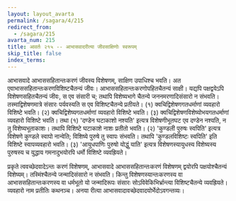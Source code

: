 ```yaml
---
layout: layout_avarta
permalink: /sagara/4/215
redirect_from:
  - /sagara/215
avarta_num: 215
title: आवर्तः २१५ -- आभासवादरीत्या जीवसाक्षिणोः स्वरूपम्
skip_title: false
index_terms: 
---
```


आभासवादे आभाससहितान्तःकरणं जीवस्य विशेषणम्, साक्षिण उपाधिश्च
भवति। अत एवाभाससहितान्तःकरणविशिष्टचैतन्यं जीवः। आभाससहितान्तःकरणोपहितचैतन्यं साक्षी। यद्यपि पक्षद्वयेऽपि विशेषणसहितचैतन्यं जीवः, स
एव संसारी च; तथापि विशेष्यभागे चैतन्ये जननमरणादिसंसारो न संभवति।
तस्माद्विशेषणमात्रे संसारः पर्यवस्यति स एव विशिष्टचैतन्ये प्रतीयते।
(१) क्वचिद्विशेषणगतधर्माणां व्यवहारो विशिष्टे भवति। (२) क्वचिद्विशेष्यगतधर्माणां व्यवहारो विशिष्टे भवति। (३) क्वचिद्विशेषणविशेष्योभयगतधर्माणां व्यवहारो विशिष्टे भवति। तथा (१) 'दण्डेन घटाकाशो नश्यति' इत्यत्र विशेषणीभूतघट एव दण्डेन नश्यति, न तु विशेष्यभूताकाशः। तथापि विशिष्टे घटाकाशे नाशः प्रतीतो भवति। (२) 'कुण्डली
पुरुषः स्वपिति' इत्यत्र विशेषणे कुण्डले स्वापो नान्वेति; विशिष्ये पुरुषे तु
स्वापः संभवति। तथापि 'कुण्डलविशिष्टः स्वपिति' इति विशिष्टे स्वापव्यवहारो
भवति। (३) 'आयुधपाणिः पुरुषो योद्धुं याति' इत्यत्र विशेषणस्यायुधस्य
विशेष्यस्य पुरुषस्य च युद्धाय गमनादुभयोरपि धर्मो विशिष्टे व्यवह्रियते।

प्रकृते त्ववच्छेदवादेऽन्तः करणं विशेषणम्, आभासवादे आभाससहितान्तःकरणं विशेषणम् द्वयोरपि पक्षयोश्चैतन्यं विशेष्यम्। तस्मिंश्चैतन्ये
जन्मादिसंसारो न संभवति। किन्तु विशेषणस्यान्तःकरणस्य वा आभाससहितान्तःकरणस्य वा धर्मभूतो यो जन्मादिरूपः संसारः सोऽविवेकिभिर्भ्रान्त्या
विशिष्टचैतन्ये व्यवह्रियते। व्यवहारो नाम प्रतीतिः कथनञ्च। अनया रीत्या
आभासवादावच्छेदवादयोर्भेदोऽवगन्तव्यः।
